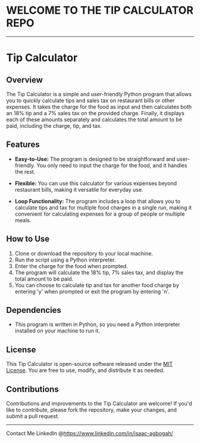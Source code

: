 # WELCOME TO THE TIP CALCULATOR REPO

---

# Tip Calculator

## Overview

The Tip Calculator is a simple and user-friendly Python program that allows you to quickly calculate tips and sales tax on restaurant bills or other expenses. It takes the charge for the food as input and then calculates both an 18% tip and a 7% sales tax on the provided charge. Finally, it displays each of these amounts separately and calculates the total amount to be paid, including the charge, tip, and tax.

## Features

- **Easy-to-Use:** The program is designed to be straightforward and user-friendly. You only need to input the charge for the food, and it handles the rest.

- **Flexible:** You can use this calculator for various expenses beyond restaurant bills, making it versatile for everyday use.

- **Loop Functionality:** The program includes a loop that allows you to calculate tips and tax for multiple food charges in a single run, making it convenient for calculating expenses for a group of people or multiple meals.

## How to Use

1. Clone or download the repository to your local machine.
2. Run the script using a Python interpreter.
3. Enter the charge for the food when prompted.
4. The program will calculate the 18% tip, 7% sales tax, and display the total amount to be paid.
5. You can choose to calculate tip and tax for another food charge by entering 'y' when prompted or exit the program by entering 'n'.

## Dependencies

- This program is written in Python, so you need a Python interpreter installed on your machine to run it.

## License

This Tip Calculator is open-source software released under the [MIT License](LICENSE). You are free to use, modify, and distribute it as needed.

## Contributions

Contributions and improvements to the Tip Calculator are welcome! If you'd like to contribute, please fork the repository, make your changes, and submit a pull request.

---

Contact Me LinkedIn @https://www.linkedin.com/in/isaac-agbogah/
